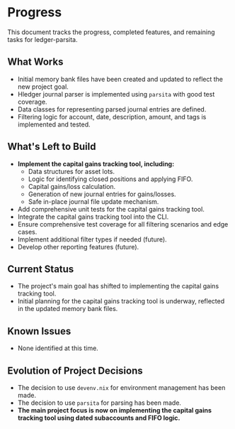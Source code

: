 # Progress

This document tracks the progress, completed features, and remaining tasks for ledger-parsita.

## What Works

- Initial memory bank files have been created and updated to reflect the new project goal.
- Hledger journal parser is implemented using `parsita` with good test coverage.
- Data classes for representing parsed journal entries are defined.
- Filtering logic for account, date, description, amount, and tags is implemented and tested.

## What's Left to Build

- **Implement the capital gains tracking tool, including:**
    - Data structures for asset lots.
    - Logic for identifying closed positions and applying FIFO.
    - Capital gains/loss calculation.
    - Generation of new journal entries for gains/losses.
    - Safe in-place journal file update mechanism.
- Add comprehensive unit tests for the capital gains tracking tool.
- Integrate the capital gains tracking tool into the CLI.
- Ensure comprehensive test coverage for all filtering scenarios and edge cases.
- Implement additional filter types if needed (future).
- Develop other reporting features (future).

## Current Status

- The project's main goal has shifted to implementing the capital gains tracking tool.
- Initial planning for the capital gains tracking tool is underway, reflected in the updated memory bank files.

## Known Issues

- None identified at this time.

## Evolution of Project Decisions

- The decision to use `devenv.nix` for environment management has been made.
- The decision to use `parsita` for parsing has been made.
- **The main project focus is now on implementing the capital gains tracking tool using dated subaccounts and FIFO logic.**
